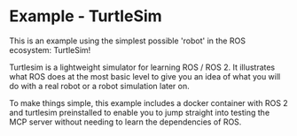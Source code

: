 # Example - TurtleSim
This is an example using the simplest possible 'robot' in the ROS ecosystem: TurtleSim! 

Turtlesim is a lightweight simulator for learning ROS / ROS 2. It illustrates what ROS does at the most basic level to give you an idea of what you will do with a real robot or a robot simulation later on.

To make things simple, this example includes a docker container with ROS 2 and turtlesim preinstalled to enable you to jump straight into testing the MCP server without needing to learn the dependencies of ROS. 